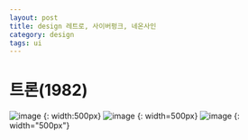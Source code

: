 ```yaml
---
layout: post
title: design 레트로, 사이버펑크, 네온사인
category: design
tags: ui
---
```


# 트론(1982)

![image](https://github.com/gunug/gunug.github.io/assets/52345276/fd203b03-5f16-44af-917e-fcbedebda46a) {: width:500px}
![image](https://github.com/gunug/gunug.github.io/assets/52345276/e5c82b0e-802d-42aa-b788-c38be31e22ce) {: width=500px}
![image](https://github.com/gunug/gunug.github.io/assets/52345276/04cafa5b-7d09-471e-9a98-b8eb7b1d6500) {: width="500px"}
